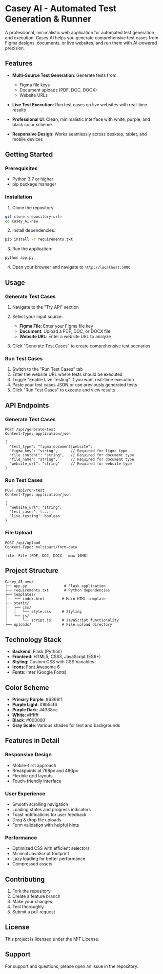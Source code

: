 # Casey AI - Automated Test Generation & Runner

A professional, minimalistic web application for automated test generation and execution. Casey AI helps you generate comprehensive test cases from Figma designs, documents, or live websites, and run them with AI-powered precision.

## Features

- **Multi-Source Test Generation**: Generate tests from:
  - Figma file keys
  - Document uploads (PDF, DOC, DOCX)
  - Website URLs

- **Live Test Execution**: Run test cases on live websites with real-time results

- **Professional UI**: Clean, minimalistic interface with white, purple, and black color scheme

- **Responsive Design**: Works seamlessly across desktop, tablet, and mobile devices

## Getting Started

### Prerequisites

- Python 3.7 or higher
- pip package manager

### Installation

1. Clone the repository:
```bash
git clone <repository-url>
cd Casey_AI-new
```

2. Install dependencies:
```bash
pip install -r requirements.txt
```

3. Run the application:
```bash
python app.py
```

4. Open your browser and navigate to `http://localhost:5000`

## Usage

### Generate Test Cases

1. Navigate to the "Try API" section
2. Select your input source:
   - **Figma File**: Enter your Figma file key
   - **Document**: Upload a PDF, DOC, or DOCX file
   - **Website URL**: Enter a website URL to analyze

3. Click "Generate Test Cases" to create comprehensive test scenarios

### Run Test Cases

1. Switch to the "Run Test Cases" tab
2. Enter the website URL where tests should be executed
3. Toggle "Enable Live Testing" if you want real-time execution
4. Paste your test cases JSON or use previously generated tests
5. Click "Run Test Cases" to execute and view results

## API Endpoints

### Generate Test Cases
```
POST /api/generate-test
Content-Type: application/json

{
  "test_type": "figma|document|website",
  "figma_key": "string",      // Required for figma type
  "file_content": "string",   // Required for document type
  "file_name": "string",      // Required for document type
  "website_url": "string"     // Required for website type
}
```

### Run Test Cases
```
POST /api/run-test
Content-Type: application/json

{
  "website_url": "string",
  "test_cases": [...],
  "live_testing": boolean
}
```

### File Upload
```
POST /api/upload
Content-Type: multipart/form-data

file: File (PDF, DOC, DOCX - max 16MB)
```

## Project Structure

```
Casey_AI-new/
├── app.py                 # Flask application
├── requirements.txt       # Python dependencies
├── templates/
│   └── index.html        # Main HTML template
├── static/
│   ├── css/
│   │   └── style.css     # Styling
│   └── js/
│       └── script.js     # JavaScript functionality
└── uploads/              # File upload directory
```

## Technology Stack

- **Backend**: Flask (Python)
- **Frontend**: HTML5, CSS3, JavaScript (ES6+)
- **Styling**: Custom CSS with CSS Variables
- **Icons**: Font Awesome 6
- **Fonts**: Inter (Google Fonts)

## Color Scheme

- **Primary Purple**: #6366f1
- **Purple Light**: #8b5cf6  
- **Purple Dark**: #4338ca
- **White**: #ffffff
- **Black**: #000000
- **Gray Scale**: Various shades for text and backgrounds

## Features in Detail

### Responsive Design
- Mobile-first approach
- Breakpoints at 768px and 480px
- Flexible grid layouts
- Touch-friendly interface

### User Experience
- Smooth scrolling navigation
- Loading states and progress indicators
- Toast notifications for user feedback
- Drag & drop file uploads
- Form validation with helpful hints

### Performance
- Optimized CSS with efficient selectors
- Minimal JavaScript footprint
- Lazy loading for better performance
- Compressed assets

## Contributing

1. Fork the repository
2. Create a feature branch
3. Make your changes
4. Test thoroughly
5. Submit a pull request

## License

This project is licensed under the MIT License.

## Support

For support and questions, please open an issue in the repository.
